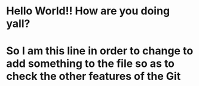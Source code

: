 # Hello World!! How are you doing yall?
# So I am this line in order to change to add something to the file so as to check the other features of the Git